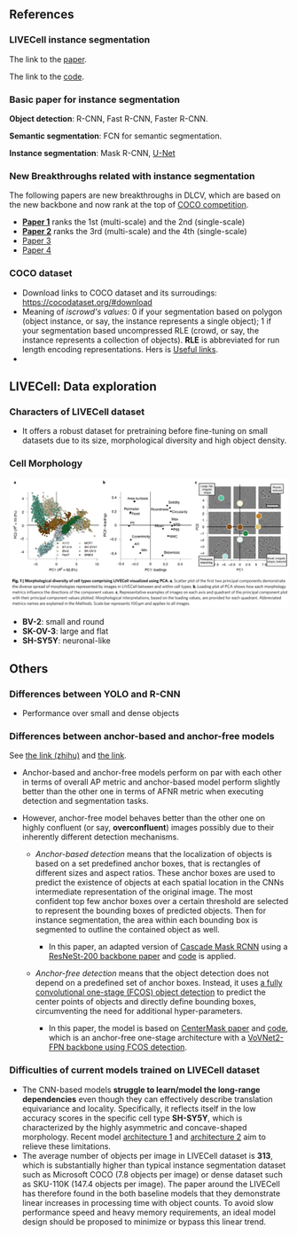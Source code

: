 ## References
### LIVECell instance segmentation
The link to the [paper](LIVECell%20-%20A%20large-scale%20dataset%20for%20label-free%20live%20cell%20segmentation.pdf).

The link to the [code](https://github.com/sartorius-research/LIVECell).

### Basic paper for instance segmentation
**Object detection**: R-CNN, Fast R-CNN, Faster R-CNN.

**Semantic segmentation**: FCN for semantic segmentation.

**Instance segmentation**: Mask R-CNN, [U-Net](U-Net%20Convolutional%20Networks%20for%20Biomedical%20Image%20Segmentation.pdf)

### New Breakthroughs related with instance segmentation
The following papers are new breakthroughs in DLCV, which are based on the new backbone and now rank
at the top of [COCO competition](https://paperswithcode.com/sota/instance-segmentation-on-coco).

+ **[Paper 1](End-to-End%20Semi-Supervised%20Object%20Detection%20with%20Soft%20Teacher.pdf)** ranks the 1st 
  (multi-scale) and the 2nd (single-scale)
+ **[Paper 2](CBNetV2%20-%20A%20Composite%20Backbone%20Network%20Architecture%20for%20Object%20Detection.pdf)**
  ranks the 3rd (multi-scale) and the 4th (single-scale)
+ [Paper 3](Focal%20Self-attention%20for%20Local-Global%20Interactions%20in%20Vision%20Transformers.pdf)
+ [Paper 4](Swin%20Transformer%20-%20Hierarchical%20Vision%20Transformer%20using%20Shifted%20Windows.pdf)

### COCO dataset

- Download links to COCO dataset and its surroudings: https://cocodataset.org/#download
- Meaning of *iscrowd's values*: 0 if your segmentation based on polygon (object instance, or say, the instance 
represents a single object); 1 if your segmentation based uncompressed RLE (crowd, or say, the instance represents a 
collection of objects). **RLE** is abbreviated for run length encoding representations. Hers is 
[Useful links](https://stackoverflow.com/questions/49494337/encode-numpy-array-using-uncompressed-rle-for-coco-dataset).
- 
## LIVECell: Data exploration
### Characters of LIVECell dataset
- It offers a robust dataset for pretraining before fine-tuning on small datasets due to its size, morphological diversity
  and high object density.
  
### Cell Morphology
![PCA results of commonly used morphological metrics](morphological_diversity_of_cell_types.PNG)

- **BV-2**: small and round
- **SK-OV-3**: large and flat
- **SH-SY5Y**: neuronal-like

## Others

### Differences between YOLO and R-CNN
- Performance over small and dense objects

### Differences between anchor-based and anchor-free models
See [the link (zhihu)](https://zhuanlan.zhihu.com/p/62372897) and
[the link](https://towardsdatascience.com/single-stage-instance-segmentation-a-review-1eeb66e0cc49).

- Anchor-based and anchor-free models perform on par with each other in terms of overall AP metric and anchor-based model
  perform slightly better than the other one in terms of AFNR metric when executing detection and segmentation tasks.
  
- However, anchor-free model behaves better than the other one on highly confluent (or say, **overconfluent**) images 
  possibly due to their inherently different detection mechanisms.
    - *Anchor-based detection* means that the localization of objects is based on a set predefined anchor boxes, that is 
      rectangles of different sizes and aspect ratios. These anchor boxes are used to predict the existence of objects 
      at each spatial location in the CNNs intermediate representation of the original image. The most confident top few 
      anchor boxes over a certain threshold are selected to represent the bounding boxes of predicted objects. Then for 
      instance segmentation, the area within each bounding box is segmented to outline the contained object as well.
        - In this paper, an adapted version of [Cascade Mask RCNN](https://arxiv.org/abs/1906.09756) using a [ResNeSt-200 
          backbone paper](https://arxiv.org/abs/2004.08955) and [code](https://github.com/chongruo/detectron2-ResNeSt) is 
          applied.
      
    - *Anchor-free detection* means that the object detection does not depend on a predefined set of anchor boxes. 
      Instead, it uses [a fully convolutional one-stage (FCOS) object detection](https://arxiv.org/abs/1904.01355) to 
      predict the center points of objects and directly define bounding boxes, circumventing the need for additional 
      hyper-parameters. 
        - In this paper, the model is based on [CenterMask paper](https://arxiv.org/abs/1911.06667) and 
          [code](https://github.com/youngwanLEE/centermask2), which is an anchor-free one-stage architecture with a 
          [VoVNet2-FPN backbone using FCOS detection](https://arxiv.org/abs/1904.01355).

### Difficulties of current models trained on LIVECell dataset
- The CNN-based models **struggle to learn/model the long-range dependencies** even though they can effectively describe
  translation equivariance and locality. Specifically, it reflects itself in the low accuracy scores in the specific cell
  type **SH-SY5Y**, which is characterized by the highly asymmetric and concave-shaped morphology. Recent model 
  [architecture 1](https://arxiv.org/abs/2003.07853) and [architecture 2](https://arxiv.org/abs/2010.11929) aim to relieve
  these limitations.
- The average number of objects per image in LIVECell dataset is **313**, which is substantially higher than typical instance 
  segmentation dataset such as Microsoft COCO (7.8 objects per image) or dense dataset such as SKU-110K (147.4 objects per
  image). The paper around the LIVECell has therefore found in the both baseline models that they demonstrate linear increases in 
  processing time with object counts. To avoid slow performance speed and heavy memory requirements, an ideal model design
  should be proposed to minimize or bypass this linear trend. 
